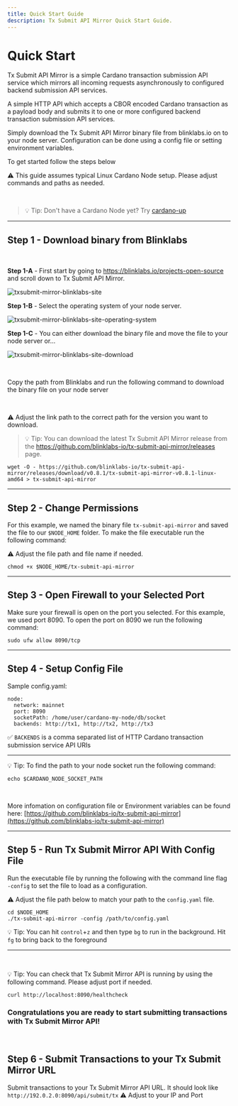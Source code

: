 ```yaml
---
title: Quick Start Guide
description: Tx Submit API Mirror Quick Start Guide.
---
```


# Quick Start

Tx Submit API Mirror is a simple Cardano transaction submission API service which mirrors all incoming requests asynchronously to configured backend submission API services.

A simple HTTP API which accepts a CBOR encoded Cardano transaction as a payload body and submits it to one or more configured backend transaction submission API services.

Simply download the Tx Submit API Mirror binary file from blinklabs.io on to your node server. Configuration can be done using a config file or setting environment variables.  

To get started follow the steps below

⚠️ This guide assumes typical Linux Cardano Node setup. Please adjust commands and paths as needed.

<br>

> 💡 Tip: Don't have a Cardano Node yet? Try [cardano-up](../../cardano-up/001-cardano-up)

***

## Step 1 - Download binary from Blinklabs  
<br>

**Step 1-A** - First start by going to <a href="https://blinklabs.io/projects-open-source" target="_blank">https://blinklabs.io/projects-open-source</a> and scroll down to Tx Submit API Mirror.  

![txsubmit-mirror-blinklabs-site](/txsubmit-mirror-blinklabs-site.png)
<br>

**Step 1-B** - Select the operating system of your node server.  

![txsubmit-mirror-blinklabs-site-operating-system](/txsubmit-mirror-blinklabs-site-operating-system.png)
<br>

**Step 1-C** - You can either download the binary file and move the file to your node server or...  

![txsubmit-mirror-blinklabs-site-download](/txsubmit-mirror-blinklabs-site-download.png)

<br>

Copy the path from Blinklabs and run the following command to download the binary file on your node server  

<br>

⚠️ Adjust the link path to the correct path for the version you want to download. 

> 💡 Tip: You can download the latest Tx Submit API Mirror release from the <a href="https://github.com/blinklabs-io/tx-submit-api-mirror/releases" target="_blank">https://github.com/blinklabs-io/tx-submit-api-mirror/releases</a> page.  

```
wget -O - https://github.com/blinklabs-io/tx-submit-api-mirror/releases/download/v0.8.1/tx-submit-api-mirror-v0.8.1-linux-amd64 > tx-submit-api-mirror
```

***

## Step 2 - Change Permissions

For this example, we named the binary file `tx-submit-api-mirror` and saved the file to our `$NODE_HOME` folder. To make the file executable run the following command:

⚠️ Adjust the file path and file name if needed. 

```
chmod +x $NODE_HOME/tx-submit-api-mirror
```

***

## Step 3 - Open Firewall to your Selected Port

Make sure your firewall is open on the port you selected. For this example, we used port 8090. To open the port on 8090 we run the following command:

`
sudo ufw allow 8090/tcp
`

***

## Step 4 - Setup Config File

Sample config.yaml:

```
node:
  network: mainnet
  port: 8090
  socketPath: /home/user/cardano-my-node/db/socket
  backends: http://tx1, http://tx2, http://tx3
```

✅ `BACKENDS` is a comma separated list of HTTP Cardano transaction submission service API URIs

***

💡 Tip: To find the path to your node socket run the following command:

```
echo $CARDANO_NODE_SOCKET_PATH
```

<br>

More infomation on configuration file or Environment variables can be found here: [https://github.com/blinklabs-io/tx-submit-api-mirror](https://github.com/blinklabs-io/tx-submit-api-mirror)

***

## Step 5 - Run Tx Submit Mirror API With Config File

Run the executable file by running the following with the command line flag `-config` to set the file to load as a configuration.

⚠️ Adjust the file path below to match your path to the `config.yaml` file.

```
cd $NODE_HOME
./tx-submit-api-mirror -config /path/to/config.yaml
```

💡 Tip: You can hit `control`+`z` and then type `bg` to run in the background. Hit `fg` to bring back to the foreground

***

<br>

💡 Tip: You can check that Tx Submit Mirror API is running by using the following command. Please adjust port if needed.

```
curl http://localhost:8090/healthcheck
```

### Congratulations you are ready to start submitting transactions with Tx Submit Mirror API!

<br>

## Step 6 - Submit Transactions to your Tx Submit Mirror URL

Submit transactions to your Tx Submit Mirror API URL. It should look like `http://192.0.2.0:8090/api/submit/tx` ⚠️ Adjust to your IP and Port
